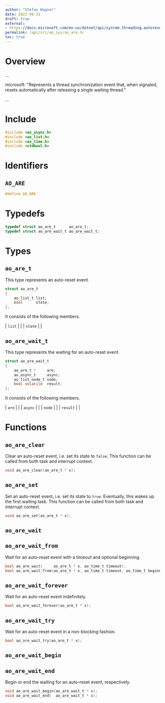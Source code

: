 ```yaml
---
author: "Stefan Wagner"
date: 2022-08-31
draft: true
external:
- https://docs.microsoft.com/en-us/dotnet/api/system.threading.autoresetevent : "AutoResetEvent"
permalink: /api/src/ao_sys/ao_are.h/
toc: true
---
```


# Overview

...

microsoft: "Represents a thread synchronization event that, when signaled, resets automatically after releasing a single waiting thread."

...

# Include

```c
#include <ao_async.h>
#include <ao_list.h>
#include <ao_time.h>
#include <stdbool.h>
```

# Identifiers

## `AO_ARE`

```c
#define AO_ARE
```

# Typedefs

```c
typedef struct ao_are_t      ao_are_t;
typedef struct ao_are_wait_t ao_are_wait_t;
```

# Types

## `ao_are_t`

This type represents an auto-reset event.

```c
struct ao_are_t
{
    ao_list_t list;
    bool      state;
};
```

It consists of the following members.

| `list` | |
| `state` | |

## `ao_are_wait_t`

This type represents the waiting for an auto-reset event.

```c
struct ao_are_wait_t
{
    ao_are_t *     are;
    ao_async_t     async;
    ao_list_node_t node;
    bool volatile  result;
};
```

It consists of the following members.

| `are` | |
| `async` | |
| `node` | |
| `result` | |

# Functions

## `ao_are_clear`

Clear an auto-reset event, i.e. set its state to `false`. This function can be called from both task and interrupt context.

```c
void ao_are_clear(ao_are_t * x);
```

## `ao_are_set`

Set an auto-reset event, i.e. set its state to `true`. Eventually, this wakes up the first waiting task. This function can be called from both task and interrupt context.

```c
void ao_are_set(ao_are_t * x);
```

## `ao_are_wait`
## `ao_are_wait_from`

Wait for an auto-reset event with a timeout and optional beginning.

```c
bool ao_are_wait(     ao_are_t * x, ao_time_t timeout);
bool ao_are_wait_from(ao_are_t * x, ao_time_t timeout, ao_time_t beginning);
```

## `ao_are_wait_forever`

Wait for an auto-reset event indefinitely.

```c
bool ao_are_wait_forever(ao_are_t * x);
```

## `ao_are_wait_try`

Wait for an auto-reset event in a non-blocking fashion.

```c
bool ao_are_wait_try(ao_are_t * x);
```

## `ao_are_wait_begin`
## `ao_are_wait_end`

Begin or end the waiting for an auto-reset event, respectively.

```c
void ao_are_wait_begin(ao_are_wait_t * x);
void ao_are_wait_end(  ao_are_wait_t * x);
```
